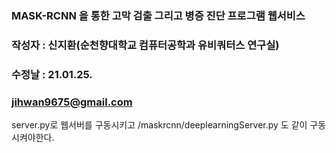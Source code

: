 ### MASK-RCNN 을 통한 고막 검출 그리고 병증 진단 프로그램 웹서비스
### 작성자 : 신지환(순천향대학교 컴퓨터공학과 유비쿼터스 연구실)
### 수정날 : 21.01.25.
### jihwan9675@gmail.com

server.py로 웹서버를 구동시키고
/maskrcnn/deeplearningServer.py 도 같이 구동시켜야한다.
